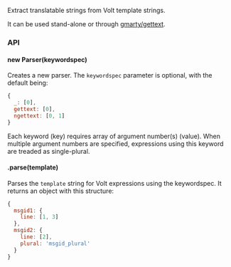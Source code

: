 Extract translatable strings from Volt template strings.

It can be used stand-alone or through [gmarty/gettext](https://github.com/gmarty/xgettext).

### API

#### new Parser(keywordspec)
Creates a new parser.
The `keywordspec` parameter is optional, with the default being:
```javascript
{
  _: [0],
  gettext: [0],
  ngettext: [0, 1]
}
```
Each keyword (key) requires array of argument number(s) (value). When multiple argument numbers are specified, expressions using this keyword are treaded as single-plural.

#### .parse(template)
Parses the `template` string for Volt expressions using the keywordspec.
It returns an object with this structure:
```javascript
{
  msgid1: {
    line: [1, 3]
  },
  msgid2: {
    line: [2],
    plural: 'msgid_plural'
  }
}
```
